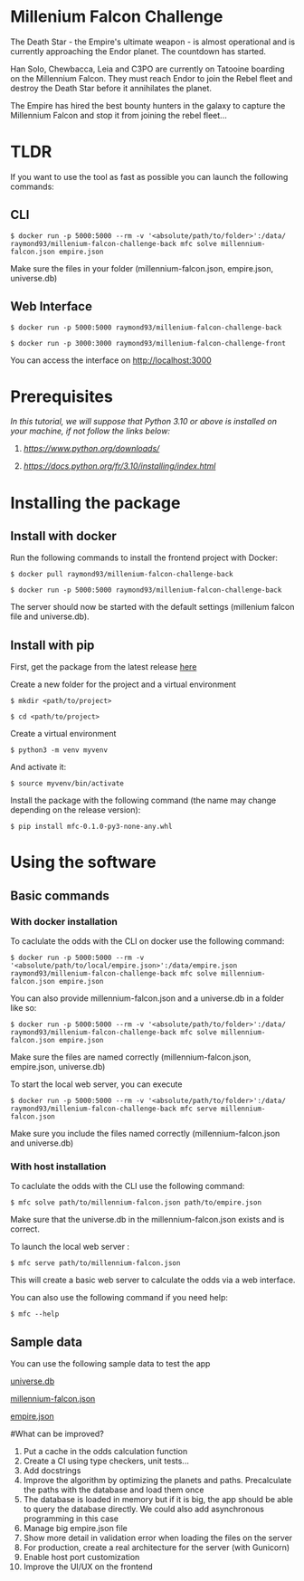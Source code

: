 
# Millenium Falcon Challenge

  

The Death Star - the Empire's ultimate weapon - is almost operational and is currently approaching the Endor planet. The countdown has started.

  

Han Solo, Chewbacca, Leia and C3PO are currently on Tatooine boarding on the Millennium Falcon. They must reach Endor to join the Rebel fleet and destroy the Death Star before it annihilates the planet.

  

The Empire has hired the best bounty hunters in the galaxy to capture the Millennium Falcon and stop it from joining the rebel fleet...

# TLDR
If you want to use the tool as fast as possible you can launch the following commands:

## CLI

```
$ docker run -p 5000:5000 --rm -v '<absolute/path/to/folder>':/data/ raymond93/millenium-falcon-challenge-back mfc solve millennium-falcon.json empire.json
```

Make sure the files in your folder (millennium-falcon.json, empire.json, universe.db)

## Web Interface 
```
$ docker run -p 5000:5000 raymond93/millenium-falcon-challenge-back
```

```
$ docker run -p 3000:3000 raymond93/millenium-falcon-challenge-front
```

You can access the interface on [http://localhost:3000](http://localhost:3000)



# Prerequisites

*In this tutorial, we will suppose that Python 3.10 or above is installed on your machine, if not follow the links below:*

1.  *https://www.python.org/downloads/*

2.  *https://docs.python.org/fr/3.10/installing/index.html*

  

# Installing the package

## Install with docker

  
Run the following commands to install the frontend project with Docker:

  
```
$ docker pull raymond93/millenium-falcon-challenge-back
```



```
$ docker run -p 5000:5000 raymond93/millenium-falcon-challenge-back
```

  

The server should now be started with the default settings (millenium falcon file and universe.db).
  

## Install with pip

First, get the package from the latest release [here](https://github.com/RaymondSoun/millenium-falcon-challenge/releases/latest)

  

Create a new folder for the project and a virtual environment

```
$ mkdir <path/to/project>
```

```
$ cd <path/to/project>
```

Create a virtual environment

```
$ python3 -m venv myvenv
```

And activate it:

```
$ source myvenv/bin/activate
```

  

Install the package with the following command (the name may change depending on the release version):

```
$ pip install mfc-0.1.0-py3-none-any.whl
```

# Using the software

  

## Basic commands

### With docker installation

To caclulate the odds with the CLI on docker use the following command:

```
$ docker run -p 5000:5000 --rm -v '<absolute/path/to/local/empire.json>':/data/empire.json  raymond93/millenium-falcon-challenge-back mfc solve millennium-falcon.json empire.json
```
You can also provide millennium-falcon.json and a universe.db in a folder like so:

```
$ docker run -p 5000:5000 --rm -v '<absolute/path/to/folder>':/data/ raymond93/millenium-falcon-challenge-back mfc solve millennium-falcon.json empire.json
```
Make sure the files are named correctly (millennium-falcon.json, empire.json, universe.db)

To start the local web server, you can execute
```
$ docker run -p 5000:5000 --rm -v '<absolute/path/to/folder>':/data/ raymond93/millenium-falcon-challenge-back mfc serve millennium-falcon.json
```
Make sure you include the files named correctly (millennium-falcon.json and universe.db)

### With host installation
  

To caclulate the odds with the CLI use the following command:

  

```
$ mfc solve path/to/millennium-falcon.json path/to/empire.json
```

Make sure that the universe.db in the millennium-falcon.json exists and is correct.

  

To launch the local web server :

```
$ mfc serve path/to/millennium-falcon.json
```

This will create a basic web server to calculate the odds via a web interface.

  

You can also use the following command if you need help:

  

```
$ mfc --help
```


## Sample data

You can use the following sample data to test the app

  

[universe.db](https://github.com/dataiku/millenium-falcon-challenge/blob/master/examples/example2/universe.db?raw=true)

  

[millennium-falcon.json](https://github.com/dataiku/millenium-falcon-challenge/blob/master/examples/example2/millennium-falcon.json?raw=true)

  

[empire.json](https://github.com/dataiku/millenium-falcon-challenge/blob/master/examples/example2/empire.json?raw=true)

#What can be improved?
1. Put a cache in the odds calculation function 
2. Create a CI using type checkers, unit tests...
3. Add docstrings
4. Improve the algorithm by optimizing the planets and paths. Precalculate the paths with the database and load them once
5. The database is loaded in memory but if it is big, the app should be able to query the database directly. We could also add asynchronous programming in this case
6. Manage big empire.json file
7. Show more detail in validation error when loading the files on the server
8. For production, create a real architecture for the server (with Gunicorn) 
9. Enable host port customization
10. Improve the UI/UX on the frontend
